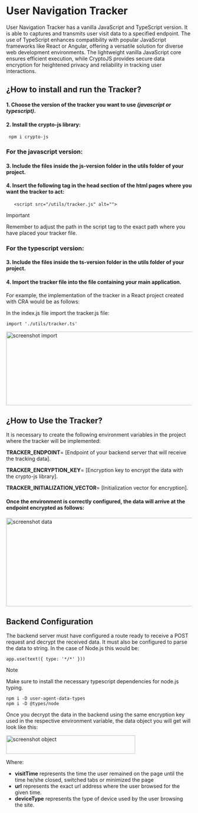# **User Navigation Tracker**

User Navigation Tracker has a vanilla JavaScript and TypeScript version. It is able to captures and transmits user visit data to a specified endpoint. The use of TypeScript enhances compatibility with popular JavaScript frameworks like React or Angular, offering a versatile solution for diverse web development environments. The lightweight vanilla JavaScript core ensures efficient execution, while CryptoJS provides secure data encryption for heightened privacy and reliability in tracking user interactions.


## ¿How to install and run the Tracker?

#### **1. Choose the version of the tracker you want to use *(javascript or typescript)*.**

#### **2. Install the crypto-js library:**

  
     npm i crypto-js


### **For the javascript version:** 

#### **3. Include the files inside the js-version folder in the utils folder of your project.**

#### 4. Insert the following tag in the head section of the html pages where you want the tracker to act:


       <script src="/utils/tracker.js" alt="">


> [!IMPORTANT]
> Remember to adjust the path in the script tag to the exact path where you have placed your tracker file.

### **For the typescript version:**

#### **3. Include the files inside the ts-version folder in the utils folder of your project.**

#### 4. Import the tracker file into the file containing your main application.

  For example, the implementation of the tracker in a React project created with CRA would be as follows:

  In the index.js file import the tracker.js file:


    import './utils/tracker.ts'


  <image src="./img/sc_import.png" align="center" width="550px" height="200px" alt="screenshot import"/>



## ¿How to Use the Tracker?

It is necessary to create the following environment variables in the project where the tracker will be implemented:


**TRACKER_ENDPOINT**= [Endpoint of your backend server that will receive the tracking data].


**TRACKER_ENCRYPTION_KEY**= [Encryption key to encrypt the data with the crypto-js library].


**TRACKER_INITIALIZATION_VECTOR**= [Initialization vector for encryption].


#### Once the environment is correctly configured, the data will arrive at the endpoint encrypted as follows:


<image src="./img/sc_data.png" align="center" width="700px" height="240px" alt="screenshot data"/>


## Backend Configuration

The backend server must have configured a route ready to receive a POST request and decrypt the received data. It must also be configured to parse the data to string. 
In the case of Node.js this would be:


    app.use(text({ type: '*/*' }))


> [!NOTE]
> Make sure to install the necessary typescript dependencies for node.js typing.

    npm i -D user-agent-data-types
    npm i -D @types/node


Once you decrypt the data in the backend using the same encryption key used in the respective environment variable, the data object you will get will look like this:

<image src="./img/sc_object.png" align="center" width="350px" height="50px" alt="screenshot object"/>

Where:

- **visitTime** represents the time the user remained on the page until the time he/she closed, switched tabs or minimized the page
- **url** represents the exact url address where the user browsed for the given time.
- **deviceType** represents the type of device used by the user browsing the site.
